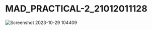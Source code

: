 # MAD_PRACTICAL-2_21012011128
![Screenshot 2023-10-29 104409](https://github.com/prash178/MAD_PRACTICAL-2_21012011128/assets/116266842/9a13f981-6e2e-4ac3-a436-124510160ede)
